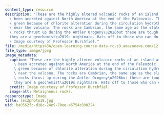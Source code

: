 ```yaml
---
content_type: resource
description: "These are the highly altered volcanic rocks of an island arc that have\
  \ been accreted against North America at the end of the Paleozoic. The rocks are\
  \ green because of chlorite alteration during the circulation hydrothermal waters\
  \ near the volcano. The rocks are Cambrian, the same age as the slates and distal\
  \ rocks thrust up during the Antler Orogeny\u2026but these are tough to work in\u2026\
  they are a geochemist\u2019s nightmare. Hats off to those who can do this work!\
  \ Image courtesy of Professor Burchfiel."
file: /media/https%3A/open-learning-course-data-rc.s3.amazonaws.com/12-114-field-geology-i-fall-2005/ba0562fcd18c24e970eea6754c898224_lec2photo18.jpg
file_type: image/jpeg
image_metadata:
  caption: "These are the highly altered volcanic rocks of an island arc that have\
    \ been accreted against North America at the end of the Paleozoic. The rocks are\
    \ green because of chlorite alteration during the circulation hydrothermal waters\
    \ near the volcano. The rocks are Cambrian, the same age as the slates and distal\
    \ rocks thrust up during the Antler Orogeny\u2026but these are tough to work in\u2026\
    they are a geochemist\u2019s nightmare. Hats off to those who can do this work!"
  credit: Image courtesy of Professor Burchfiel.
  image-alt: Metaigneous rocks.
resourcetype: Image
title: lec2photo18.jpg
uid: ba0562fc-d18c-24e9-70ee-a6754c898224
---
```

